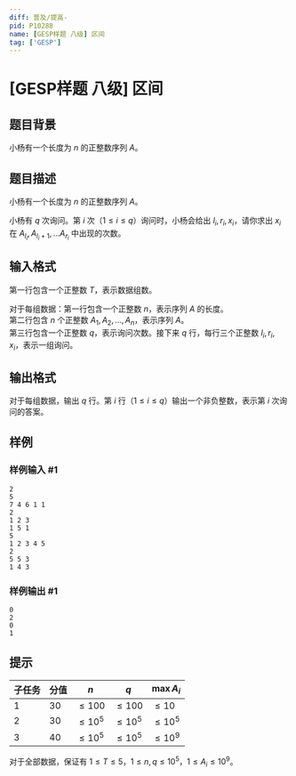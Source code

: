 ```yaml
---
diff: 普及/提高-
pid: P10288
name: [GESP样题 八级] 区间
tag: ['GESP']
---
```

# [GESP样题 八级] 区间
## 题目背景

小杨有一个长度为 $n$ 的正整数序列 $A$。
## 题目描述

小杨有一个长度为 $n$ 的正整数序列 $A$。

小杨有 $q$ 次询问。第 $i$ 次（$1\le i\le q$）询问时，小杨会给出 $l_i,r_i,x_i$，请你求出 $x_i$ 在 $A_{l_i}, A_{l_i+1}, \dots A_{r_i}$ 中出现的次数。
## 输入格式

第一行包含一个正整数 $T$，表示数据组数。

对于每组数据：第一行包含一个正整数 $n$，表示序列 $A$ 的长度。  
第二行包含 $n$ 个正整数 $A_1,A_2,\dots,A_n$，表示序列 $A$。  
第三行包含一个正整数 $q$，表示询问次数。接下来 $q$ 行，每行三个正整数 $l_i,r_i,x_i$，表示一组询问。
## 输出格式

对于每组数据，输出 $q$ 行。第 $i$ 行（$1\le i\le q$）输出一个非负整数，表示第 $i$ 次询问的答案。

## 样例

### 样例输入 #1
```
2
5
7 4 6 1 1
2
1 2 3
1 5 1
5
1 2 3 4 5
2
5 5 3
1 4 3
```
### 样例输出 #1
```
0
2
0
1
```
## 提示

|子任务|分值|$n$|$q$|$\max A_i$|
|-|-|-|-|-|
|$1$|$30$|$\le 100$|$\le 100$|$\le 10$|
|$2$|$30$|$\le 10^5$|$\le 10^5$|$\le 10^5$|
|$3$|$40$|$\le 10^5$|$\le 10^5$|$\le 10^9$|

对于全部数据，保证有 $1 \leq T\le 5$，$1 \le n,q\le 10^5$，$1 \le A_i\le 10^9$。

